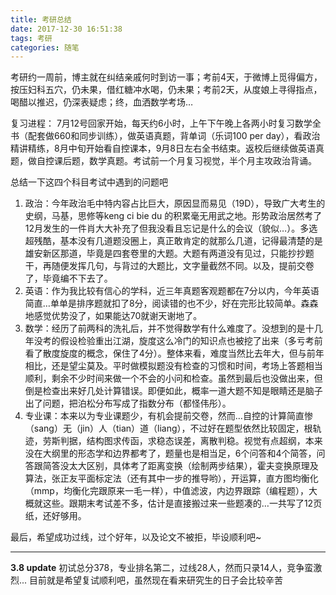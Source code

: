 ```yaml
---
title: 考研总结
date: 2017-12-30 16:51:38
tags: 考研
categories: 随笔
---
```


考研约一周前，博主就在纠结亲戚何时到访一事；考前4天，于微博上觅得偏方，按压妇科五穴，仍未果，借红糖冲水喝，仍未果；考前2天，从度娘上寻得指点，喝醋以推迟，仍深表疑虑；终，血洒数学考场…

复习进程：
7月12号回家开始，每天约6小时，上午下午晚上各两小时复习数学全书（配套做660和同步训练），做英语真题，背单词（乐词100 per day），看政治精讲精练，8月中旬开始看自控课本，9月8日左右全书结束。返校后继续做英语真题，做自控课后题，数学真题。考试前一个月复习视觉，半个月主攻政治背诵。

总结一下这四个科目考试中遇到的问题吧

1.	政治：今年政治毛中特内容占比巨大，原因显而易见（19D），导致广大考生的史纲，马基，思修等keng ci bie du 的积累毫无用武之地。形势政治居然考了12月发生的一件肖大大补充了但我没看且忘记是什么的会议（貌似…）。多选超残酷，基本没有几道题没圈上，真正敢肯定的就那么几道，记得最清楚的是雄安新区那道，毕竟是四套卷里的大题。大题有两道没有见过，只能抄抄题干，再随便发挥几句，与背过的大题比，文字量截然不同。以及，提前交卷了，毕竟编不下去了。
2.	英语：作为我比较有信心的学科，近三年真题客观题都在7分以内，今年英语简直…单单是排序题就扣了8分，阅读错的也不少，好在完形比较简单。森森地感觉优势没了，如果能达70就谢天谢地了。
3.	数学：经历了前两科的洗礼后，并不觉得数学有什么难度了。没想到的是十几年没考的假设检验重出江湖，旋度这么冷门的知识点也被挖了出来（多亏考前看了散度旋度的概念，保住了4分）。整体来看，难度当然比去年大，但与前年相比，还是望尘莫及。平时做模拟题没有检查的习惯和时间，考场上答题相当顺利，剩余不少时间来做一个不会的小问和检查。虽然到最后也没做出来，但倒是检查出来好几处计算错误。即便如此，概率一道大题不知是眼睛还是脑子出了问题，把泊松分布写成了指数分布（都怪伟彤）。
4.	专业课：本来以为专业课题少，有机会提前交卷，然而…自控的计算简直惨（sang）无（jin）人（tian）道（liang），不过好在题型依然比较固定，根轨迹，劳斯判据，结构图求传函，求稳态误差，离散判稳。视觉有点超纲，本来没在大纲里的形态学和边界都考了，题量也是相当足，6个问答和4个简答，问答跟简答没太大区别，具体考了距离变换（绘制两步结果），霍夫变换原理及算法，张正友平面标定法（还有其中一步的推导哟），开运算，直方图均衡化（mmp，均衡化完跟原来一毛一样），中值滤波，内边界跟踪（编程题），大概就这些。跟期末考试差不多，估计是直接搬过来一些题凑的…一共写了12页纸，还好够用。

最后，希望成功过线，过个好年，以及论文不被拒，毕设顺利吧~

---
**3.8 update**
初试总分378，专业排名第二，过线28人，然而只录14人，竞争蛮激烈...
目前就是希望复试顺利吧，虽然现在看来研究生的日子会比较辛苦


